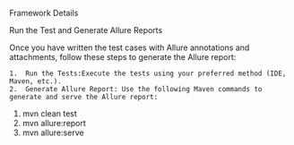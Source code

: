 Framework Details

Run the Test and Generate Allure Reports

Once you have written the test cases with Allure annotations and attachments, follow these steps to generate the Allure report:

	1.	Run the Tests:Execute the tests using your preferred method (IDE, Maven, etc.).
    2.	Generate Allure Report: Use the following Maven commands to generate and serve the Allure report:

1. mvn clean test
2. mvn allure:report
3. mvn allure:serve
     